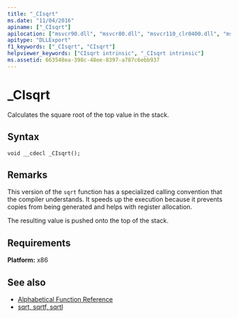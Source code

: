 ```yaml
---
title: "_CIsqrt"
ms.date: "11/04/2016"
apiname: ["_CIsqrt"]
apilocation: ["msvcr90.dll", "msvcr80.dll", "msvcr110_clr0400.dll", "msvcr120.dll", "msvcrt.dll", "msvcr110.dll", "msvcr100.dll", "api-ms-win-crt-math-l1-1-0.dll"]
apitype: "DLLExport"
f1_keywords: ["_CIsqrt", "CIsqrt"]
helpviewer_keywords: ["CIsqrt intrinsic", "_CIsqrt intrinsic"]
ms.assetid: 663548ea-398c-48ee-8397-a787c6ebb937
---
```

# _CIsqrt

Calculates the square root of the top value in the stack.

## Syntax

```
void __cdecl _CIsqrt();
```

## Remarks

This version of the `sqrt` function has a specialized calling convention that the compiler understands. It speeds up the execution because it prevents copies from being generated and helps with register allocation.

The resulting value is pushed onto the top of the stack.

## Requirements

**Platform:** x86

## See also

- [Alphabetical Function Reference](../c-runtime-library/reference/crt-alphabetical-function-reference.md)
- [sqrt, sqrtf, sqrtl](../c-runtime-library/reference/sqrt-sqrtf-sqrtl.md)
